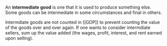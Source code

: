 An **intermediate good** is one that it is used to produce something else. Some goods can be intermediate in some circumstances and final in others.

Intermdiate goods are not counted in [[GDP]] to prevent counting the value of the goods over and over again. If one wants to consider intermdiate sellers, sum up the value added (the wages, profit, interest, and rent earned upon selling).